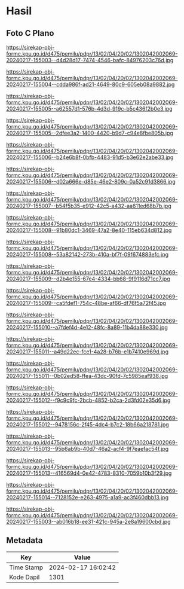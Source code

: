 # Hasil

## Foto C Plano

https://sirekap-obj-formc.kpu.go.id/d475/pemilu/pdpr/13/02/04/20/02/1302042002069-20240217-155003--d4d28d17-7474-4546-bafc-84976203c76d.jpg

https://sirekap-obj-formc.kpu.go.id/d475/pemilu/pdpr/13/02/04/20/02/1302042002069-20240217-155004--cdda986f-ad21-4649-80c9-605eb08a9882.jpg

https://sirekap-obj-formc.kpu.go.id/d475/pemilu/pdpr/13/02/04/20/02/1302042002069-20240217-155005--a62557d1-576b-4d3d-919c-b5c436f2b0e3.jpg

https://sirekap-obj-formc.kpu.go.id/d475/pemilu/pdpr/13/02/04/20/02/1302042002069-20240217-155005--2dfee3a2-1400-4420-b9d7-c94e8fbe805b.jpg

https://sirekap-obj-formc.kpu.go.id/d475/pemilu/pdpr/13/02/04/20/02/1302042002069-20240217-155006--b24e6b8f-0bfb-4483-91d5-b3e62e2abe33.jpg

https://sirekap-obj-formc.kpu.go.id/d475/pemilu/pdpr/13/02/04/20/02/1302042002069-20240217-155006--d02a666e-d85e-46e2-809c-0a52c91d3866.jpg

https://sirekap-obj-formc.kpu.go.id/d475/pemilu/pdpr/13/02/04/20/02/1302042002069-20240217-155007--b54f5b35-e912-42c5-a432-aa611ed68b7b.jpg

https://sirekap-obj-formc.kpu.go.id/d475/pemilu/pdpr/13/02/04/20/02/1302042002069-20240217-155008--91b80dc1-3469-47a2-8e40-115eb634d812.jpg

https://sirekap-obj-formc.kpu.go.id/d475/pemilu/pdpr/13/02/04/20/02/1302042002069-20240217-155008--53a82142-273b-410a-bf7f-09f674883efc.jpg

https://sirekap-obj-formc.kpu.go.id/d475/pemilu/pdpr/13/02/04/20/02/1302042002069-20240217-155009--d2b4e155-67e4-4334-bb68-9f9116d71cc7.jpg

https://sirekap-obj-formc.kpu.go.id/d475/pemilu/pdpr/13/02/04/20/02/1302042002069-20240217-155009--ca5fdef1-754c-48be-af66-df76f5a72f45.jpg

https://sirekap-obj-formc.kpu.go.id/d475/pemilu/pdpr/13/02/04/20/02/1302042002069-20240217-155010--a7fdef4d-4e12-48fc-8a89-11b4da88e330.jpg

https://sirekap-obj-formc.kpu.go.id/d475/pemilu/pdpr/13/02/04/20/02/1302042002069-20240217-155011--a49d22ec-fce1-4a28-b76b-e1b7410e969d.jpg

https://sirekap-obj-formc.kpu.go.id/d475/pemilu/pdpr/13/02/04/20/02/1302042002069-20240217-155011--0b02ed58-ffea-43dc-90fd-7c5985eaf938.jpg

https://sirekap-obj-formc.kpu.go.id/d475/pemilu/pdpr/13/02/04/20/02/1302042002069-20240217-155012--f9c9c9fc-2bcb-4852-b2ca-2d3fd02e35d6.jpg

https://sirekap-obj-formc.kpu.go.id/d475/pemilu/pdpr/13/02/04/20/02/1302042002069-20240217-155012--9478156c-2f45-4dc4-b7c2-18b66a218781.jpg

https://sirekap-obj-formc.kpu.go.id/d475/pemilu/pdpr/13/02/04/20/02/1302042002069-20240217-155013--95b6ab9b-40d7-46a2-acf4-9f7eaefac54f.jpg

https://sirekap-obj-formc.kpu.go.id/d475/pemilu/pdpr/13/02/04/20/02/1302042002069-20240217-155013--416569d4-0e42-4783-8310-7059b10b3f29.jpg

https://sirekap-obj-formc.kpu.go.id/d475/pemilu/pdpr/13/02/04/20/02/1302042002069-20240217-155014--7128152e-e263-4975-a1a9-ac3f460dbb13.jpg

https://sirekap-obj-formc.kpu.go.id/d475/pemilu/pdpr/13/02/04/20/02/1302042002069-20240217-155003--ab016b18-ee31-421c-945a-2e8a19600cbd.jpg


## Metadata

| Key        | Value               |
| ---------- | ------------------- |
| Time Stamp | 2024-02-17 16:02:42 |
| Kode Dapil | 1301                |



